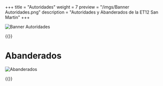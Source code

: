 +++
title = "Autoridades"
weight = 7
preview = "/imgs/Banner Autoridades.png"
description = "Autoridades y Abanderados de la ET12 San Martin"
+++

![Banner Autoridades](/imgs/Banner%20Autoridades.png)

{{<autoridades>}}

# Abanderados

![Abanderados](https://i.imghippo.com/files/PgYUW1716922846.jpg "Nuestros abanderados 2024")

{{<abanderados>}}
